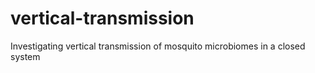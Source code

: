 # vertical-transmission
Investigating vertical transmission of mosquito microbiomes in a closed system
